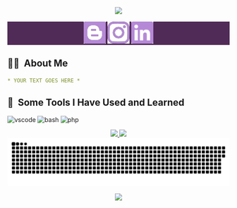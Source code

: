 <p align="Center">
  <img src="https://capsule-render.vercel.app/api?type=waving&color=0:552586,20:6A359C,40:804FB3,60:9969C7,80:9969C7,100:B589D6&animation=scaleIn&text=%F0%9F%9A%80%20Buckle%20up!%20Let%27s%20code%20to%20infinity%20and%20beyond!%F0%9F%8C%A0&fontSize=30&stroke=00ff8d&height=150&fontAlignY=30&fontColor=00FF00&strokeWidth=2"/>
</p>

<div align="Center" style="background-color:#512b57">
<a href="https://www.instagram.com/thepiyushmalhotra/">
  <img height="50" src="/blog.svg"/>
</a>
<spacer>
<a href="https://www.instagram.com/thepiyushmalhotra/">
  <img height="50" src="/instalogo.svg"/>
</a>
<spacer>
<a href="https://www.instagram.com/thepiyushmalhotra/">
  <img height="50" src="/linkedin.svg"/>
</a>
</div>
<h2> 👨‍💻 &nbsp;About Me</h2>

```yaml
* YOUR TEXT GOES HERE *
```
<h2> 🚀 &nbsp;Some Tools I Have Used and Learned</h2>
<p align="left">
<img src="https://cdn.jsdelivr.net/gh/devicons/devicon/icons/vscode/vscode-original.svg" alt="vscode" width="45" height="45"/>
<img src="https://cdn.jsdelivr.net/gh/devicons/devicon/icons/bash/bash-original.svg" alt="bash" width="45" height="45"/>
<img src="https://cdn.jsdelivr.net/gh/devicons/devicon/icons/php/php-original.svg" alt="php" width="45" height="45"/>
</p>

<div align="Center">
  <a href="https://github.com/anuraghazra/github-readme-stats">
  <img height=200 src="https://github-readme-stats.vercel.app/api?username=yagizkarakus&show_icons=true&theme=ocean_dark&card_width=450" />
  </a>
  
  <a href="https://github.com/anuraghazra/github-readme-stats">
  <img height=200 src="https://github-readme-stats.vercel.app/api/top-langs/?username=yagizkarakus&theme=ocean_dark&layout=compact" />
  </a>
</div>

<div align="Center">
  <picture>
    <img alt="github-snake" src="https://github.com/yagizkarakus/yagizkarakus/blob/output/github-contribution-grid-snake-dark.svg" />
  </picture>
 
</div>

<p align="Center">
  <img src="https://capsule-render.vercel.app/api?type=waving&color=0:552586,20:6A359C,40:804FB3,60:9969C7,80:9969C7,100:B589D6&animation=scaleIn&height=150&section=footer"/>
</p>
<!---
yagizkarakus/yagizkarakus is a ✨ special ✨ repository because its `README.md` (this file) appears on your GitHub profile.
You can click the Preview link to take a look at your changes.
<picture>
  <source media="(prefers-color-scheme: dark)" srcset="github-snake-dark.svg" />
  <source media="(prefers-color-scheme: light)" srcset="github-snake.svg" />
  <img alt="github-snake" src="github-snake.svg" />
</picture>
- 👋 Hi, I’m @yagizkarakus
- 👀 I’m interested in ComputerVsion,Linux,MachineLearning and Deeplearning
- 🌱 I’m currently learning Object Detection
- 💞️ I’m looking to collaborate on ml and deeplearning projects
- 📫 you can reach me via yagizhikmetkarakus@gmail.com
 ![Snake animation](https://github.com/yagizkarakus/yagizkarakus/blob/output/github-contribution-grid-snake-dark.svg)
--->

